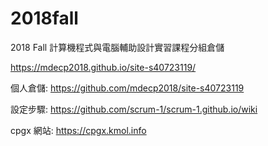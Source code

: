 # 2018fall
2018 Fall 計算機程式與電腦輔助設計實習課程分組倉儲

https://mdecp2018.github.io/site-s40723119/

個人倉儲: https://github.com/mdecp2018/site-s40723119

設定步驟: https://github.com/scrum-1/scrum-1.github.io/wiki

cpgx 網站: https://cpgx.kmol.info
